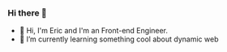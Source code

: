 ### Hi there 👋
  * 🔭 Hi, I'm Eric and I'm an Front-end Engineer.
  * 🌱 I’m currently learning something cool about dynamic web
<!--
**tangtang1b1b/tangtang1b1b** is a ✨ _special_ ✨ repository because its `README.md` (this file) appears on your GitHub profile.

Here are some ideas to get you started:

- 🔭 I’m currently working on ...
- 🌱 I’m currently learning ...
- 👯 I’m looking to collaborate on ...
- 🤔 I’m looking for help with ...
- 💬 Ask me about ...
- 📫 How to reach me: ...
- 😄 Pronouns: ...
- ⚡ Fun fact: ...
-->
